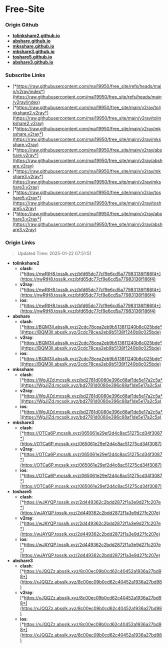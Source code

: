 # Free-Site

### Origin Github

- [**tolinkshare2.github.io**](https://github.com/tolinkshare2/tolinkshare2.github.io)
- [**abshare.github.io**](https://github.com/abshare/abshare.github.io)
- [**mksshare.github.io**](https://github.com/mksshare/mksshare.github.io)
- [**mkshare3.github.io**](https://github.com/mkshare3/mkshare3.github.io)
- [**toshare5.github.io**](https://github.com/toshare5/toshare5.github.io)
- [**abshare3.github.io**](https://github.com/abshare3/abshare3.github.io)

### Subscribe Links

- [*https://raw.githubusercontent.com/mai19950/free_site/refs/heads/main/v2ray/index*](https://raw.githubusercontent.com/mai19950/free_site/refs/heads/main/v2ray/index)
- [*https://raw.githubusercontent.com/mai19950/free_site/main/v2ray/tolinkshare2.v2ray*](https://raw.githubusercontent.com/mai19950/free_site/main/v2ray/tolinkshare2.v2ray)
- [*https://raw.githubusercontent.com/mai19950/free_site/main/v2ray/mksshare.v2ray*](https://raw.githubusercontent.com/mai19950/free_site/main/v2ray/mksshare.v2ray)
- [*https://raw.githubusercontent.com/mai19950/free_site/main/v2ray/abshare.v2ray*](https://raw.githubusercontent.com/mai19950/free_site/main/v2ray/abshare.v2ray)
- [*https://raw.githubusercontent.com/mai19950/free_site/main/v2ray/mkshare3.v2ray*](https://raw.githubusercontent.com/mai19950/free_site/main/v2ray/mkshare3.v2ray)
- [*https://raw.githubusercontent.com/mai19950/free_site/main/v2ray/toshare5.v2ray*](https://raw.githubusercontent.com/mai19950/free_site/main/v2ray/toshare5.v2ray)
- [*https://raw.githubusercontent.com/mai19950/free_site/main/v2ray/abshare3.v2ray*](https://raw.githubusercontent.com/mai19950/free_site/main/v2ray/abshare3.v2ray)

### Origin Links

> Updated Time: 2025-01-22 07:51:51

- **tolinkshare2**
  - **clash**: [*https://nwRtH8.tosslk.xyz/bfd65dc77cf9e6cd5a77983136f186f4*](https://nwRtH8.tosslk.xyz/bfd65dc77cf9e6cd5a77983136f186f4)
  - **v2ray**: [*https://nwRtH8.tosslk.xyz/bfd65dc77cf9e6cd5a77983136f186f4*](https://nwRtH8.tosslk.xyz/bfd65dc77cf9e6cd5a77983136f186f4)
  - **ios**: [*https://nwRtH8.tosslk.xyz/bfd65dc77cf9e6cd5a77983136f186f4*](https://nwRtH8.tosslk.xyz/bfd65dc77cf9e6cd5a77983136f186f4)
- **abshare**
  - **clash**: [*https://BQM3lI.absslk.xyz/2cdc78cea2eb9b5138f1240b8c025bde*](https://BQM3lI.absslk.xyz/2cdc78cea2eb9b5138f1240b8c025bde)
  - **v2ray**: [*https://BQM3lI.absslk.xyz/2cdc78cea2eb9b5138f1240b8c025bde*](https://BQM3lI.absslk.xyz/2cdc78cea2eb9b5138f1240b8c025bde)
  - **ios**: [*https://BQM3lI.absslk.xyz/2cdc78cea2eb9b5138f1240b8c025bde*](https://BQM3lI.absslk.xyz/2cdc78cea2eb9b5138f1240b8c025bde)
- **mksshare**
  - **clash**: [*https://WgJIZd.mcsslk.xyz/bd2781d0080e396c68af1de5e17a2c5a*](https://WgJIZd.mcsslk.xyz/bd2781d0080e396c68af1de5e17a2c5a)
  - **v2ray**: [*https://WgJIZd.mcsslk.xyz/bd2781d0080e396c68af1de5e17a2c5a*](https://WgJIZd.mcsslk.xyz/bd2781d0080e396c68af1de5e17a2c5a)
  - **ios**: [*https://WgJIZd.mcsslk.xyz/bd2781d0080e396c68af1de5e17a2c5a*](https://WgJIZd.mcsslk.xyz/bd2781d0080e396c68af1de5e17a2c5a)
- **mkshare3**
  - **clash**: [*https://OTCa6P.mcsslk.xyz/065061e29ef2d4c8ac51275cd34f3087*](https://OTCa6P.mcsslk.xyz/065061e29ef2d4c8ac51275cd34f3087)
  - **v2ray**: [*https://OTCa6P.mcsslk.xyz/065061e29ef2d4c8ac51275cd34f3087*](https://OTCa6P.mcsslk.xyz/065061e29ef2d4c8ac51275cd34f3087)
  - **ios**: [*https://OTCa6P.mcsslk.xyz/065061e29ef2d4c8ac51275cd34f3087*](https://OTCa6P.mcsslk.xyz/065061e29ef2d4c8ac51275cd34f3087)
- **toshare5**
  - **clash**: [*https://wJAYQP.tosslk.xyz/2d449362c2bdd2872f1a3e9d27fc207e*](https://wJAYQP.tosslk.xyz/2d449362c2bdd2872f1a3e9d27fc207e)
  - **v2ray**: [*https://wJAYQP.tosslk.xyz/2d449362c2bdd2872f1a3e9d27fc207e*](https://wJAYQP.tosslk.xyz/2d449362c2bdd2872f1a3e9d27fc207e)
  - **ios**: [*https://wJAYQP.tosslk.xyz/2d449362c2bdd2872f1a3e9d27fc207e*](https://wJAYQP.tosslk.xyz/2d449362c2bdd2872f1a3e9d27fc207e)
- **abshare3**
  - **clash**: [*https://xJQQZz.absslk.xyz/8c00ec09b0cd62c40452a1936a27bd98*](https://xJQQZz.absslk.xyz/8c00ec09b0cd62c40452a1936a27bd98)
  - **v2ray**: [*https://xJQQZz.absslk.xyz/8c00ec09b0cd62c40452a1936a27bd98*](https://xJQQZz.absslk.xyz/8c00ec09b0cd62c40452a1936a27bd98)
  - **ios**: [*https://xJQQZz.absslk.xyz/8c00ec09b0cd62c40452a1936a27bd98*](https://xJQQZz.absslk.xyz/8c00ec09b0cd62c40452a1936a27bd98)
